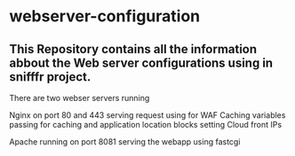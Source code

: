 # webserver-configuration

## This Repository contains all the information abbout the Web server configurations using in snifffr project.

There are two webser servers running

Nginx on port 80 and 443 serving request 
using for 
WAF 
Caching 
variables passing for caching and application 
location blocks 
setting Cloud front IPs


Apache
running on port 8081 
serving the webapp 
using fastcgi 


